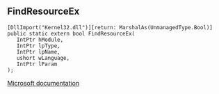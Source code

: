 ## FindResourceEx

```
[DllImport("Kernel32.dll")][return: MarshalAs(UnmanagedType.Bool)]
public static extern bool FindResourceEx(
   IntPtr hModule,
   IntPtr lpType,
   IntPtr lpName,
   ushort wLanguage,
   IntPtr lParam
);
```

[Microsoft documentation](TODO)

